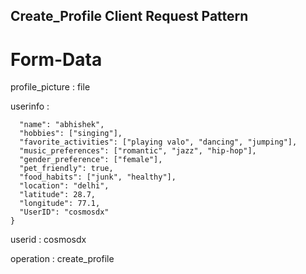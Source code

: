 ## Create_Profile Client Request Pattern 
# Form-Data
profile_picture : file

userinfo : 
```{
  "name": "abhishek",
  "hobbies": ["singing"],
  "favorite_activities": ["playing valo", "dancing", "jumping"],
  "music_preferences": ["romantic", "jazz", "hip-hop"],
  "gender_preference": ["female"],
  "pet_friendly": true,
  "food_habits": ["junk", "healthy"],
  "location": "delhi",
  "latitude": 28.7,
  "longitude": 77.1,
  "UserID": "cosmosdx"
}
```
userid  : cosmosdx

operation : create_profile
